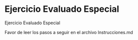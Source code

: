 # Ejercicio Evaluado Especial

Ejercicio Evaluado Especial

Favor de leer los pasos a seguir en el archivo Instrucciones.md
